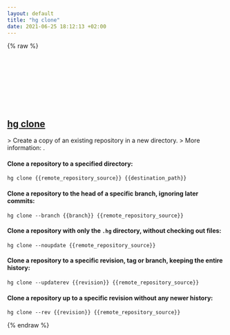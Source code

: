 ```yaml
---
layout: default
title: "hg clone"
date: 2021-06-25 18:12:13 +02:00
---
```

{% raw %}
<h2 id="hg-clone">
  <a href="/en/common/hg-clone.html">hg clone</a> <a href="#hg-clone"><svg class="icon">
    <use href="/assets/images/unicode_sprite.svg#link" />
  </svg></a>
</h2>
> Create a copy of an existing repository in a new directory.
> More information: <https://www.mercurial-scm.org/doc/hg.1.html#clone>.

#### Clone a repository to a specified directory:
```shell
hg clone {{remote_repository_source}} {{destination_path}}
```
#### Clone a repository to the head of a specific branch, ignoring later commits:
```shell
hg clone --branch {{branch}} {{remote_repository_source}}
```
#### Clone a repository with only the `.hg` directory, without checking out files:
```shell
hg clone --noupdate {{remote_repository_source}}
```
#### Clone a repository to a specific revision, tag or branch, keeping the entire history:
```shell
hg clone --updaterev {{revision}} {{remote_repository_source}}
```
#### Clone a repository up to a specific revision without any newer history:
```shell
hg clone --rev {{revision}} {{remote_repository_source}}
```
{% endraw %}